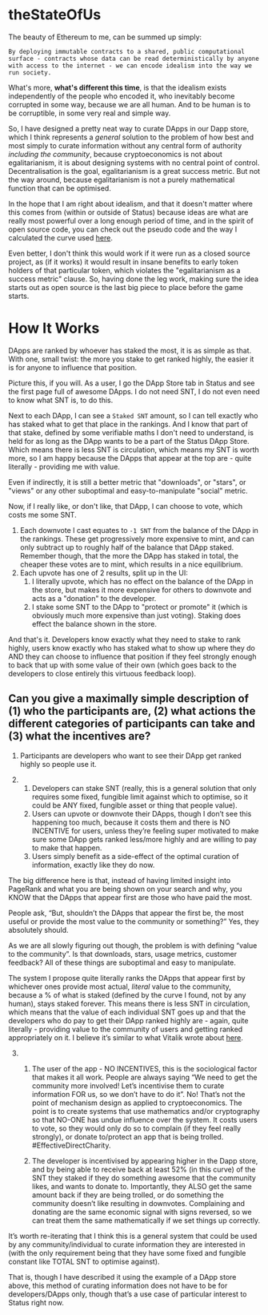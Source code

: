 # theStateOfUs

The beauty of Ethereum to me, can be summed up simply:

`By deploying immutable contracts to a shared, public computational surface - contracts whose data can be read deterministically by anyone with access to the internet - we can encode idealism into the way we run society.`

What's more, **what's different this time**, is that the idealism exists independently of the people who encoded it, who inevitably become corrupted in some way, because we are all human. And to be human is to be corruptible, in some very real and simple way. 

So, I have designed a pretty neat way to curate DApps in our Dapp store, which I think represents a *general* solution to the problem of how best and most simply to curate information without any central form of authority *including the community*, because cryptoeconomics is not about egalitarianism, it is about designing systems with no central point of control. Decentralisation is the goal, egalitarianism is a great success metric. But not the way around, because egalitarianism is not a purely mathematical function that can be optimised.

In the hope that I am right about idealism, and that it doesn't matter where this comes from (within or outside of Status) because ideas are what are really most powerful over a long enough period of time, and in the spirit of open source code, you can check out the pseudo code and the way I calculated the curve used [here](https://docs.google.com/spreadsheets/d/1V1EMpDtAa7pP9F968VBb3dc2GUOT_BmS7-dK_0kwSDw/edit?usp=sharing).

Even better, I don't think this would work if it were run as a closed source project, as (if it works) it would result in insane benefits to early token holders of that particular token, which violates the "egalitarianism as a success metric" clause. So, having done the leg work, making sure the idea starts out as open source is the last big piece to place before the game starts.


# How It Works

DApps are ranked by whoever has staked the most, it is as simple as that. With one, small twist: the more you stake to get ranked highly, the easier it is for anyone to influence that position.

Picture this, if you will. As a user, I go the DApp Store tab in Status and see the first page full of awesome DApps. I do not need SNT, I do not even need to know what SNT is, to do this.

Next to each DApp, I can see a `Staked SNT` amount, so I can tell exactly who has staked what to get that place in the rankings. And I know that part of that stake, defined by some verifiable maths I don't need to understand, is held for as long as the DApp wants to be a part of the Status DApp Store. Which means there is less SNT is circulation, which means my SNT is worth more, so I am happy because the DApps that appear at the top are - quite literally - providing me with value. 

Even if indirectly, it is still a better metric that "downloads", or "stars", or "views" or any other suboptimal and easy-to-manipulate "social" metric.

Now, if I really like, or don't like, that DApp, I can choose to vote, which costs me some SNT. 

1. Each downvote I cast equates to `-1 SNT` from the balance of the DApp in the rankings. These get progressively more expensive to mint, and can only subtract up to roughly half of the balance that DApp staked. Remember though, that the more the DApp has staked in total, the cheaper these votes are to mint, which results in a nice equilibrium.
2. Each upvote has one of 2 results, split up in the UI:
    1. I literally upvote, which has no effect on the balance of the DApp in the store, but makes it more expensive for others to downvote and acts as a "donation" to the developer.
    2. I stake some SNT to the DApp to "protect or promote" it (which is obviously much more expensive than just voting). Staking does effect the balance shown in the store.

And that's it. Developers know exactly what they need to stake to rank highly, users know exactly who has staked what to show up where they do AND they can choose to influence that position if they feel strongly enough to back that up with some value of their own (which goes back to the developers to close entirely this virtuous feedback loop).

## Can you give a maximally simple description of (1) who the participants are, (2) what actions the different categories of participants can take and (3) what the incentives are?

1. Participants are developers who want to see their DApp get ranked highly so people use it.

2. 
    1. Developers can stake SNT (really, this is a general solution that only requires some fixed, fungible limit against which to optimise, so it could be ANY fixed, fungible asset or thing that people value).
    2. Users can upvote or downvote their DApps, though I don’t see this happening too much, because it costs them and there is NO INCENTIVE for users, unless they’re feeling super motivated to make sure some DApp gets ranked less/more highly and are willing to pay to make that happen.
    3. Users simply benefit as a side-effect of the optimal curation of information, exactly like they do now.

The big difference here is that, instead of having limited insight into PageRank and what you are being shown on your search and why, you KNOW that the DApps that appear first are those who have paid the most.

People ask, “But, shouldn’t the DApps that appear the first be, the most useful or provide the most value to the community or something?” Yes, they absolutely should.

As we are all slowly figuring out though, the problem is with defining “value to the community”. Is that downloads, stars, usage metrics, customer feedback? All of these things are suboptimal and easy to manipulate.

The system I propose quite literally ranks the DApps that appear first by whichever ones provide most actual, *literal* value to the community, because a % of what is staked (defined by the curve I found, not by any human), stays staked forever. This means there is less SNT in circulation, which means that the value of each individual SNT goes up and that the developers who do pay to get their DApp ranked highly are - again, quite literally - providing value to the community of users and getting ranked appropriately on it. I believe it’s similar to what Vitalik wrote about [here](http://vitalik.ca/general/2017/10/17/moe.html).

3. 
    1. The user of the app - NO INCENTIVES, this is the sociological factor that makes it all work. People are always saying “We need to get the community more involved! Let’s incentivise them to curate information FOR us, so we don’t have to do it”. No! That’s not the point of mechanism design as applied to cryptoeconomics. The point is to create systems that use mathematics and/or cryptography so that NO-ONE has undue influence over the system. It costs users to vote, so they would only do so to complain (if they feel really strongly), or donate to/protect an app that is being trolled. #EffectiveDirectCharity.

    2. The developer is incentivised by appearing higher in the Dapp store, and by being able to receive back at least 52% (in this curve) of the SNT they staked if they do something awesome that the community likes, and wants to donate to. Importantly, they ALSO get the same amount back if they are being trolled, or do something the community doesn’t like resulting in downvotes. Complaining and donating are the same economic signal with signs reversed, so we can treat them the same mathematically if we set things up correctly.

It’s worth re-iterating that I think this is a general system that could be used by any community/individual to curate information they are interested in (with the only requirement being that they have some fixed and fungible constant like TOTAL SNT to optimise against).

That is, though I have described it using the example of a DApp store above, this method of curating information does not have to be for developers/DApps only, though that’s a use case of particular interest to Status right now.